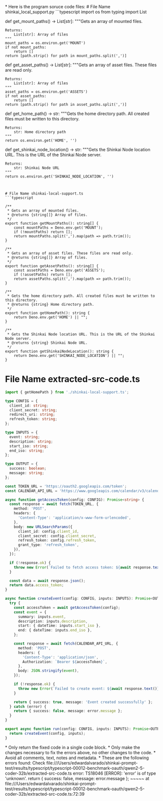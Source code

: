 
<source-codes>
* Here is the program soruce code files:
# File Name shinkai_local_support.py
```typescript
import os
from typing import List


def get_mount_paths() -> List[str]:
    """Gets an array of mounted files.
    
    Returns:
        List[str]: Array of files
    """
    mount_paths = os.environ.get('MOUNT')
    if not mount_paths:
        return []
    return [path.strip() for path in mount_paths.split(',')]


def get_asset_paths() -> List[str]:
    """Gets an array of asset files. These files are read only.
    
    Returns:
        List[str]: Array of files
    """
    asset_paths = os.environ.get('ASSETS')
    if not asset_paths:
        return []
    return [path.strip() for path in asset_paths.split(',')]


def get_home_path() -> str:
    """Gets the home directory path. All created files must be written to this directory.
    
    Returns:
        str: Home directory path
    """
    return os.environ.get('HOME', '')


def get_shinkai_node_location() -> str:
    """Gets the Shinkai Node location URL. This is the URL of the Shinkai Node server.
    
    Returns:
        str: Shinkai Node URL
    """
    return os.environ.get('SHINKAI_NODE_LOCATION', '')


```


# File Name shinkai-local-support.ts
```typescript

/**
 * Gets an array of mounted files.
 * @returns {string[]} Array of files.
 */
export function getMountPaths(): string[] {
    const mountPaths = Deno.env.get('MOUNT');
    if (!mountPaths) return [];
    return mountPaths.split(',').map(path => path.trim());
}

/**
 * Gets an array of asset files. These files are read only.
 * @returns {string[]} Array of files.
 */
export function getAssetPaths(): string[] {
    const assetPaths = Deno.env.get('ASSETS');
    if (!assetPaths) return [];
    return assetPaths.split(',').map(path => path.trim());
}

/**
 * Gets the home directory path. All created files must be written to this directory.
 * @returns {string} Home directory path.
 */
export function getHomePath(): string {
    return Deno.env.get('HOME') || "";
}

/**
 * Gets the Shinkai Node location URL. This is the URL of the Shinkai Node server.
 * @returns {string} Shinkai Node URL.
 */
export function getShinkaiNodeLocation(): string {
    return Deno.env.get('SHINKAI_NODE_LOCATION') || "";
}

```


# File Name extracted-src-code.ts
```typescript
import { getHomePath } from './shinkai-local-support.ts';

type CONFIG = {
  client_id: string;
  client_secret: string;
  redirect_uri: string;
  refresh_token: string;
};

type INPUTS = {
  event: string;
  description: string;
  start_iso: string;
  end_iso: string;
};

type OUTPUT = {
  success: boolean;
  message: string;
};

const TOKEN_URL = 'https://oauth2.googleapis.com/token';
const CALENDAR_API_URL = 'https://www.googleapis.com/calendar/v3/calendars/primary/events';

async function getAccessToken(config: CONFIG): Promise<string> {
  const response = await fetch(TOKEN_URL, {
    method: 'POST',
    headers: {
      'Content-Type': 'application/x-www-form-urlencoded',
    },
    body: new URLSearchParams({
      client_id: config.client_id,
      client_secret: config.client_secret,
      refresh_token: config.refresh_token,
      grant_type: 'refresh_token',
    }),
  });

  if (!response.ok) {
    throw new Error(`Failed to fetch access token: ${await response.text()}`);
  }

  const data = await response.json();
  return data.access_token;
}

async function createEvent(config: CONFIG, inputs: INPUTS): Promise<OUTPUT> {
  try {
    const accessToken = await getAccessToken(config);
    const event = {
      summary: inputs.event,
      description: inputs.description,
      start: { dateTime: inputs.start_iso },
      end: { dateTime: inputs.end_iso },
    };

    const response = await fetch(CALENDAR_API_URL, {
      method: 'POST',
      headers: {
        'Content-Type': 'application/json',
        Authorization: `Bearer ${accessToken}`,
      },
      body: JSON.stringify(event),
    });

    if (!response.ok) {
      throw new Error(`Failed to create event: ${await response.text()}`);
    }

    return { success: true, message: 'Event created successfully' };
  } catch (error) {
    return { success: false, message: error.message };
  }
}

export async function run(config: CONFIG, inputs: INPUTS): Promise<OUTPUT> {
  return createEvent(config, inputs);
}
```


</source-codes>

<agent-fix-code-rules>
* Only return the fixed code in a single code block.
* Only make the changes necessary to fix the errors above, no other changes to the code.
* Avoid all comments, text, notes and metadata.
</agent-fix-code-rules>

<errors>
* These are the following errors found:
Check file:///Users/edwardalvarado/shinkai-prompt-test/results/typescript/typescript-00012-benchmark-oauth/qwen2-5-coder-32b/extracted-src-code.ts
error: TS18046 [ERROR]: 'error' is of type 'unknown'.
    return { success: false, message: error.message };
                                      ~~~~~
    at file:///Users/edwardalvarado/shinkai-prompt-test/results/typescript/typescript-00012-benchmark-oauth/qwen2-5-coder-32b/extracted-src-code.ts:72:39

</errors>


    